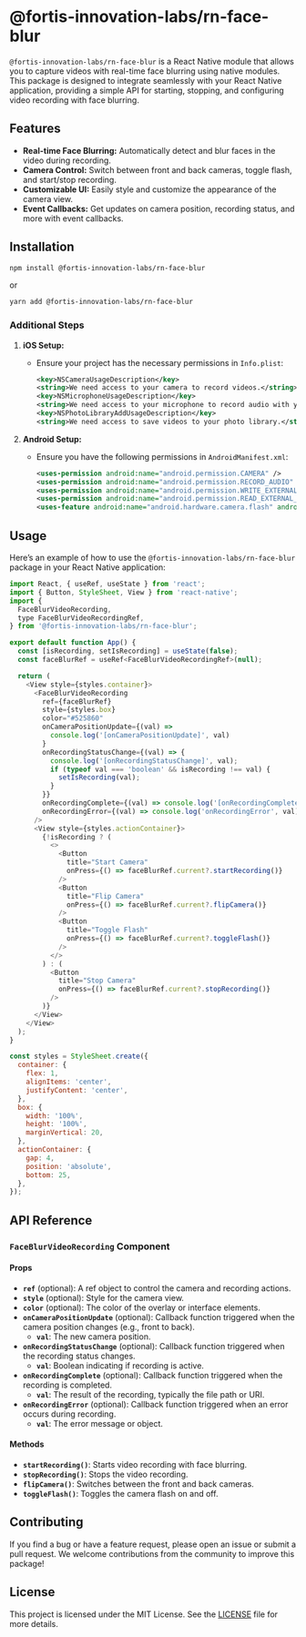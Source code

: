 
# @fortis-innovation-labs/rn-face-blur

`@fortis-innovation-labs/rn-face-blur` is a React Native module that allows you to capture videos with real-time face blurring using native modules. This package is designed to integrate seamlessly with your React Native application, providing a simple API for starting, stopping, and configuring video recording with face blurring.

## Features

- **Real-time Face Blurring:** Automatically detect and blur faces in the video during recording.
- **Camera Control:** Switch between front and back cameras, toggle flash, and start/stop recording.
- **Customizable UI:** Easily style and customize the appearance of the camera view.
- **Event Callbacks:** Get updates on camera position, recording status, and more with event callbacks.

## Installation

```sh
npm install @fortis-innovation-labs/rn-face-blur
```

or

```sh
yarn add @fortis-innovation-labs/rn-face-blur
```

### Additional Steps

1. **iOS Setup:**
   - Ensure your project has the necessary permissions in `Info.plist`:
     ```xml
     <key>NSCameraUsageDescription</key>
     <string>We need access to your camera to record videos.</string>
     <key>NSMicrophoneUsageDescription</key>
     <string>We need access to your microphone to record audio with your videos.</string>
     <key>NSPhotoLibraryAddUsageDescription</key>
     <string>We need access to save videos to your photo library.</string>
     ```

2. **Android Setup:**
   - Ensure you have the following permissions in `AndroidManifest.xml`:
     ```xml
     <uses-permission android:name="android.permission.CAMERA" />
     <uses-permission android:name="android.permission.RECORD_AUDIO" />
     <uses-permission android:name="android.permission.WRITE_EXTERNAL_STORAGE" />
     <uses-permission android:name="android.permission.READ_EXTERNAL_STORAGE" />
     <uses-feature android:name="android.hardware.camera.flash" android:required="false" />
     ```

## Usage

Here’s an example of how to use the `@fortis-innovation-labs/rn-face-blur` package in your React Native application:

```javascript
import React, { useRef, useState } from 'react';
import { Button, StyleSheet, View } from 'react-native';
import {
  FaceBlurVideoRecording,
  type FaceBlurVideoRecordingRef,
} from '@fortis-innovation-labs/rn-face-blur';

export default function App() {
  const [isRecording, setIsRecording] = useState(false);
  const faceBlurRef = useRef<FaceBlurVideoRecordingRef>(null);

  return (
    <View style={styles.container}>
      <FaceBlurVideoRecording
        ref={faceBlurRef}
        style={styles.box}
        color="#525860"
        onCameraPositionUpdate={(val) =>
          console.log('[onCameraPositionUpdate]', val)
        }
        onRecordingStatusChange={(val) => {
          console.log('[onRecordingStatusChange]', val);
          if (typeof val === 'boolean' && isRecording !== val) {
            setIsRecording(val);
          }
        }}
        onRecordingComplete={(val) => console.log('[onRecordingComplete]', val)}
        onRecordingError={(val) => console.log('onRecordingError', val)}
      />
      <View style={styles.actionContainer}>
        {!isRecording ? (
          <>
            <Button
              title="Start Camera"
              onPress={() => faceBlurRef.current?.startRecording()}
            />
            <Button
              title="Flip Camera"
              onPress={() => faceBlurRef.current?.flipCamera()}
            />
            <Button
              title="Toggle Flash"
              onPress={() => faceBlurRef.current?.toggleFlash()}
            />
          </>
        ) : (
          <Button
            title="Stop Camera"
            onPress={() => faceBlurRef.current?.stopRecording()}
          />
        )}
      </View>
    </View>
  );
}

const styles = StyleSheet.create({
  container: {
    flex: 1,
    alignItems: 'center',
    justifyContent: 'center',
  },
  box: {
    width: '100%',
    height: '100%',
    marginVertical: 20,
  },
  actionContainer: {
    gap: 4,
    position: 'absolute',
    bottom: 25,
  },
});
```

## API Reference

### `FaceBlurVideoRecording` Component

#### Props

- **`ref`** (optional): A ref object to control the camera and recording actions.
- **`style`** (optional): Style for the camera view.
- **`color`** (optional): The color of the overlay or interface elements.
- **`onCameraPositionUpdate`** (optional): Callback function triggered when the camera position changes (e.g., front to back).
  - **`val`**: The new camera position.
- **`onRecordingStatusChange`** (optional): Callback function triggered when the recording status changes.
  - **`val`**: Boolean indicating if recording is active.
- **`onRecordingComplete`** (optional): Callback function triggered when the recording is completed.
  - **`val`**: The result of the recording, typically the file path or URI.
- **`onRecordingError`** (optional): Callback function triggered when an error occurs during recording.
  - **`val`**: The error message or object.

#### Methods

- **`startRecording()`**: Starts video recording with face blurring.
- **`stopRecording()`**: Stops the video recording.
- **`flipCamera()`**: Switches between the front and back cameras.
- **`toggleFlash()`**: Toggles the camera flash on and off.

## Contributing

If you find a bug or have a feature request, please open an issue or submit a pull request. We welcome contributions from the community to improve this package!

## License

This project is licensed under the MIT License. See the [LICENSE](./LICENSE) file for more details.
